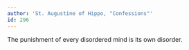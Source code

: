```yaml
---
author: 'St. Augustine of Hippo, "Confessions"'
id: 296
---
```


The punishment of every disordered mind is its own disorder.